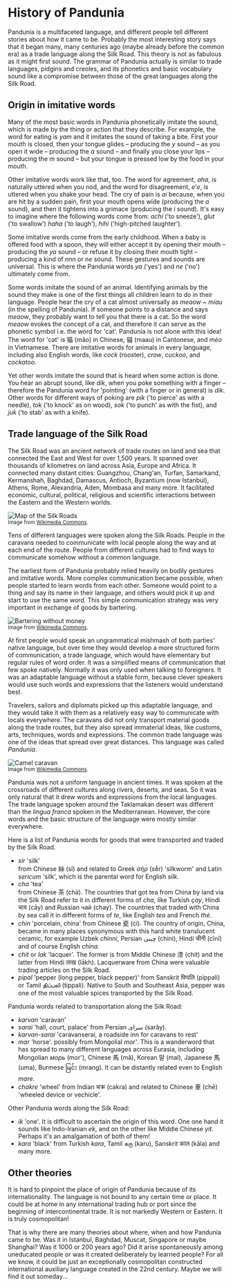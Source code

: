 
# History of Pandunia

Pandunia is a multifaceted language,
and different people tell different stories about how it came to be.
Probably the most interesting story says that it began many, many centuries ago
(maybe already before the common era)
as a trade language along the Silk Road.
This theory is not as fabulous as it might first sound.
The grammar of Pandunia actually is similar to trade languages, pidgins and creoles,
and its phonetics and basic vocabulary sound like a compromise between those of the great languages along the Silk Road.


## Origin in imitative words

Many of the most basic words in Pandunia phonetically imitate the sound,
which is made by the thing or action that they describe.
For example, the word for eating is *yam*
and it imitates the sound of taking a bite.
First your mouth is closed,
then your tongue glides – producing the *y* sound –
as you open it wide – producing the *a* sound –
and finally you close your lips – producing the *m* sound –
but your tongue is pressed low by the food in your mouth.

Other imitative words work like that, too.
The word for agreement, *aha*, is naturally uttered when you nod,
and the word for disagreement, *e'e*, is uttered when you shake your head.
The cry of pain is *ai*
because, when you are hit by a sudden pain,
first your mouth opens wide (producing the *a* sound),
and then it tightens into a grimace (producing the *i* sound).
It's easy to imagine where the following words come from:
*achi*
('to sneeze'),
*glut*
('to swallow')
*haha*
('to laugh'),
*hihi*
('high-pitched laughter').

Some imitative words come from the early childhood.
When a baby is offered food with a spoon, they will either accept it by opening their mouth – producing the *ya* sound –
or refuse it by closing their mouth tight – producing a kind of *nnn* or *ne* sound.
These gestures and sounds are universal.
This is where the Pandunia words *ya* ('yes') and *ne* ('no') ultimately come from.

Some words imitate the sound of an animal.
Identifying animals by the sound they make is one of the first things all children learn to do in their language.
People hear the cry of a cat almost universally as *meaow* ~ *miau* (in the spelling of Pandunia).
If someone points to a distance and says *meaow*, they probably want to tell you that there is a cat.
So the word *meaow* evokes the concept of a cat,
and therefore it can serve as the phonetic symbol i.e. the word for 'cat'.
Pandunia is not alone with this idea!
The word for 'cat' is 猫 (māo) in Chinese, 貓 (maau) in Cantonese, and *mèo* in Vietnamese.
There are imitative words for animals in every language,
including also English words, like *cock* (rooster), *crow*, *cuckoo*, and *cockatoo*.

Yet other words imitate the sound that is heard when some action is done.
You hear an abrupt sound, like *dik*, when you poke something with a finger
– therefore the Pandunia word for 'pointing' (with a finger or in general) is
*dik*.
Other words for different ways of poking are
*pik*
('to pierce' as with a needle),
*tok*
('to knock' as on wood),
*sok*
('to punch' as with the fist), and
*juk*
('to stab' as with a knife).


## Trade language of the Silk Road

The Silk Road was an ancient network of trade routes on land and sea that connected the East and West for over 1,500 years.
It spanned over thousands of kilometres on land across Asia, Europe and Africa.
It connected many distant cities:
Guangzhou, Chang'an, Turfan, Samarkand, Kermanshah, Baghdad, Damascus, Antioch, Byzantium (now Istanbul), Athens, Rome, Alexandria, Aden, Mombasa
and many more.
It facilitated economic, cultural, political, religious and scientific interactions between the Eastern and the Western worlds.

![](https://upload.wikimedia.org/wikipedia/commons/thumb/7/74/Silk_route.jpg/640px-Silk_route.jpg "Map of the Silk Roads")  
<small>Image from [Wikimedia Commons](https://commons.wikimedia.org/wiki/File:Silk_route.jpg).</small>

Tens of different languages were spoken along the Silk Roads.
People in the caravans needed to communicate with local people along the way and at each end of the route.
People from different cultures had to find ways to communicate somehow without a common language.

The earliest form of Pandunia probably relied heavily on bodily gestures and imitative words.
More complex communication became possible, when people started to learn words from each other.
Someone would point to a thing and say its name in their language,
and others would pick it up and start to use the same word.
This simple communication strategy was very important in exchange of goods by bartering.

![](https://upload.wikimedia.org/wikipedia/commons/thumb/2/2b/Olaus_Magnus_-_On_Trade_Without_Using_Money.jpg/640px-Olaus_Magnus_-_On_Trade_Without_Using_Money.jpg "Bartering without money")  
<small>Image from [Wikimedia Commons](https://commons.wikimedia.org/wiki/File:Olaus_Magnus_-_On_Trade_Without_Using_Money.jpg).</small>

At first people would speak an ungrammatical mishmash of both parties' native language,
but over time they would develop a more structured form of communication, a trade language,
which would have elementary but regular rules of word order.
It was a simplified means of communication that few spoke natively.
Normally it was only used when talking to foreigners.
It was an adaptable language without a stable form,
because clever speakers would use such words and expressions that the listeners would understand best.

Travelers, sailors and diplomats picked up this adaptable language,
and they would take it with them as a relatively easy way to communicate with locals everywhere.
The caravans did not only transport material goods along the trade routes,
but they also spread immaterial ideas, like customs, arts, techniques, words and expressions.
The common trade language was one of the ideas that spread over great distances.
This language was called *Pandunia*.

![](https://upload.wikimedia.org/wikipedia/commons/2/2a/A_Camel_Caravan_.PNG "Camel caravan")  
<small>Image from [Wikimedia Commons](https://commons.wikimedia.org/wiki/File:A_Camel_Caravan_.PNG).</small>

Pandunia was not a uniform language in ancient times.
It was spoken at the crossroads of different cultures along rivers, deserts, and seas.
So it was only natural that it drew words and expressions from the local languages.
The trade language spoken around the Taklamakan desert was different than the *lingua franca* spoken in the Mediterranean.
However, the core words and the basic structure of the language were mostly similar everywhere.

Here is a list of Pandunia words for goods that were transported and traded by the Silk Road.

-   *sir* 'silk'  
    from Chinese 絲 (sī) and related to Greek *σήρ* (sḗr) 'silkworm' and Latin *sericum* 'silk', which is the parental word for English *silk*.
-   *cha* 'tea'  
    from Chinese 茶 (chā).
    The countries that got tea from China by land via the Silk Road refer to it in different forms of *cha*,
    like Turkish *çay*, Hindi चाय (cāy) and Russian чай (chay).
    The countries that traded with China by sea call it in different forms of *te*, like English *tea* and French *thé*.
-   *chin* 'porcelain, china'
    from Chinese 瓷 (cí).
    The country of origin, China, became in many places synonymous with this hard white translucent ceramic,
    for example Uzbek *chinni*, Persian چینی (chini), Hindi चीनी (cīnī) and of course English *china*.
-   *chit* or *lak* 'lacquer'.
    The former is from Middle Chinese 漆 (chit)
    and the latter from Hindi लाख (lākh).
    Lacquerware from China were valuable trading articles on the Silk Road.
-   *pipal* 'pepper (long pepper, black pepper)'
    from Sanskrit पिप्पलि (pippali) or Tamil திப்பலி (tippali).
    Native to South and Southeast Asia, pepper was one of the most valuable spices transported by the Silk Road.

Pandunia words related to transportation along the Silk Road:

-   *karvan* 'caravan'
-   *sarai* 'hall, court, palace'
    from Persian سرای (sarây).
-   *karvan-sarai* 'caravanserai, a roadside inn for caravans to rest'
-   *mar* 'horse'.
    possibly from Mongolial *mor'*.
    This is a wanderword that has spread to many different languages across Eurasia, including
    Mongolian *морь* (mor'), Chinese 馬 (mǎ), Korean 말 (mal), Japanese 馬 (uma), Burmese မြင်း (mrang).
    It can be distantly related even to English *mare*.
-   *chakre* 'wheel'
    from Indian चक्र (cakra) and related to Chinese 車 (chē) 'wheeled device or vechicle'.

Other Pandunia words along the Silk Road:

-   *ik* 'one'.
    It is difficult to ascertain the origin of this word.
    One one hand it sounds like Indo-Iranian *ek*,
    and on the other like Middle Chinese *yit*.
    Perhaps it's an amalgamation of both of them!
-   *kara* 'black'
    from Turkish *kara*, Tamil கரு (karu), Sanskrit काल (kāla) and many more.


## Other theories

It is hard to pinpoint the place of origin of Pandunia because of its internationality.
The language is not bound to any certain time or place.
It could be at home in any international trading hub or port since the beginning of intercontinental trade.
It is not markedly Western or Eastern.
It is truly cosmopolitan!

That is why there are many theories about where, when and how Pandunia came to be.
Was it in Istanbul, Baghdad, Muscat, Singapore or maybe Shanghai?
Was it 1000 or 200 years ago?
Did it arise spontaneously among uneducated people or was it created deliberately by learned people?
For all we know, it could be just an exceptionally cosmopolitan constructed international auxiliary language created in the 22nd century.
Maybe we will find it out someday...
